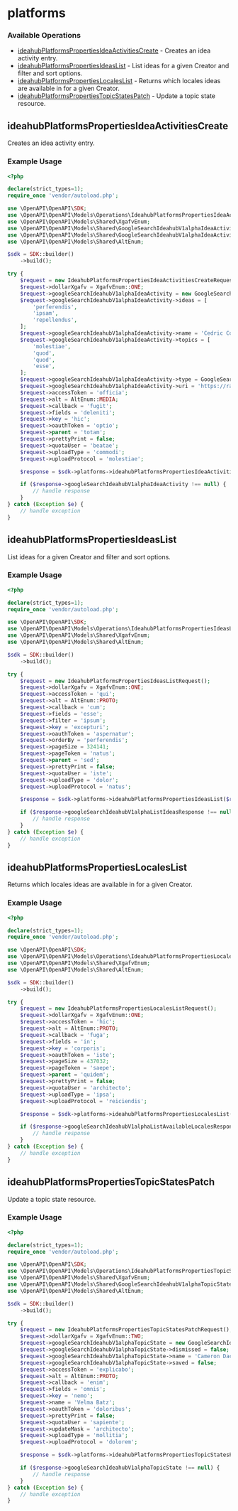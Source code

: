 # platforms

### Available Operations

* [ideahubPlatformsPropertiesIdeaActivitiesCreate](#ideahubplatformspropertiesideaactivitiescreate) - Creates an idea activity entry.
* [ideahubPlatformsPropertiesIdeasList](#ideahubplatformspropertiesideaslist) - List ideas for a given Creator and filter and sort options.
* [ideahubPlatformsPropertiesLocalesList](#ideahubplatformspropertieslocaleslist) - Returns which locales ideas are available in for a given Creator.
* [ideahubPlatformsPropertiesTopicStatesPatch](#ideahubplatformspropertiestopicstatespatch) - Update a topic state resource.

## ideahubPlatformsPropertiesIdeaActivitiesCreate

Creates an idea activity entry.

### Example Usage

```php
<?php

declare(strict_types=1);
require_once 'vendor/autoload.php';

use \OpenAPI\OpenAPI\SDK;
use \OpenAPI\OpenAPI\Models\Operations\IdeahubPlatformsPropertiesIdeaActivitiesCreateRequest;
use \OpenAPI\OpenAPI\Models\Shared\XgafvEnum;
use \OpenAPI\OpenAPI\Models\Shared\GoogleSearchIdeahubV1alphaIdeaActivity;
use \OpenAPI\OpenAPI\Models\Shared\GoogleSearchIdeahubV1alphaIdeaActivityTypeEnum;
use \OpenAPI\OpenAPI\Models\Shared\AltEnum;

$sdk = SDK::builder()
    ->build();

try {
    $request = new IdeahubPlatformsPropertiesIdeaActivitiesCreateRequest();
    $request->dollarXgafv = XgafvEnum::ONE;
    $request->googleSearchIdeahubV1alphaIdeaActivity = new GoogleSearchIdeahubV1alphaIdeaActivity();
    $request->googleSearchIdeahubV1alphaIdeaActivity->ideas = [
        'perferendis',
        'ipsam',
        'repellendus',
    ];
    $request->googleSearchIdeahubV1alphaIdeaActivity->name = 'Cedric Connelly';
    $request->googleSearchIdeahubV1alphaIdeaActivity->topics = [
        'molestiae',
        'quod',
        'quod',
        'esse',
    ];
    $request->googleSearchIdeahubV1alphaIdeaActivity->type = GoogleSearchIdeahubV1alphaIdeaActivityTypeEnum::POST_PUBLISHED;
    $request->googleSearchIdeahubV1alphaIdeaActivity->uri = 'https://rash-butcher.net';
    $request->accessToken = 'officia';
    $request->alt = AltEnum::MEDIA;
    $request->callback = 'fugit';
    $request->fields = 'deleniti';
    $request->key = 'hic';
    $request->oauthToken = 'optio';
    $request->parent = 'totam';
    $request->prettyPrint = false;
    $request->quotaUser = 'beatae';
    $request->uploadType = 'commodi';
    $request->uploadProtocol = 'molestiae';

    $response = $sdk->platforms->ideahubPlatformsPropertiesIdeaActivitiesCreate($request);

    if ($response->googleSearchIdeahubV1alphaIdeaActivity !== null) {
        // handle response
    }
} catch (Exception $e) {
    // handle exception
}
```

## ideahubPlatformsPropertiesIdeasList

List ideas for a given Creator and filter and sort options.

### Example Usage

```php
<?php

declare(strict_types=1);
require_once 'vendor/autoload.php';

use \OpenAPI\OpenAPI\SDK;
use \OpenAPI\OpenAPI\Models\Operations\IdeahubPlatformsPropertiesIdeasListRequest;
use \OpenAPI\OpenAPI\Models\Shared\XgafvEnum;
use \OpenAPI\OpenAPI\Models\Shared\AltEnum;

$sdk = SDK::builder()
    ->build();

try {
    $request = new IdeahubPlatformsPropertiesIdeasListRequest();
    $request->dollarXgafv = XgafvEnum::ONE;
    $request->accessToken = 'qui';
    $request->alt = AltEnum::PROTO;
    $request->callback = 'cum';
    $request->fields = 'esse';
    $request->filter = 'ipsum';
    $request->key = 'excepturi';
    $request->oauthToken = 'aspernatur';
    $request->orderBy = 'perferendis';
    $request->pageSize = 324141;
    $request->pageToken = 'natus';
    $request->parent = 'sed';
    $request->prettyPrint = false;
    $request->quotaUser = 'iste';
    $request->uploadType = 'dolor';
    $request->uploadProtocol = 'natus';

    $response = $sdk->platforms->ideahubPlatformsPropertiesIdeasList($request);

    if ($response->googleSearchIdeahubV1alphaListIdeasResponse !== null) {
        // handle response
    }
} catch (Exception $e) {
    // handle exception
}
```

## ideahubPlatformsPropertiesLocalesList

Returns which locales ideas are available in for a given Creator.

### Example Usage

```php
<?php

declare(strict_types=1);
require_once 'vendor/autoload.php';

use \OpenAPI\OpenAPI\SDK;
use \OpenAPI\OpenAPI\Models\Operations\IdeahubPlatformsPropertiesLocalesListRequest;
use \OpenAPI\OpenAPI\Models\Shared\XgafvEnum;
use \OpenAPI\OpenAPI\Models\Shared\AltEnum;

$sdk = SDK::builder()
    ->build();

try {
    $request = new IdeahubPlatformsPropertiesLocalesListRequest();
    $request->dollarXgafv = XgafvEnum::ONE;
    $request->accessToken = 'hic';
    $request->alt = AltEnum::PROTO;
    $request->callback = 'fuga';
    $request->fields = 'in';
    $request->key = 'corporis';
    $request->oauthToken = 'iste';
    $request->pageSize = 437032;
    $request->pageToken = 'saepe';
    $request->parent = 'quidem';
    $request->prettyPrint = false;
    $request->quotaUser = 'architecto';
    $request->uploadType = 'ipsa';
    $request->uploadProtocol = 'reiciendis';

    $response = $sdk->platforms->ideahubPlatformsPropertiesLocalesList($request);

    if ($response->googleSearchIdeahubV1alphaListAvailableLocalesResponse !== null) {
        // handle response
    }
} catch (Exception $e) {
    // handle exception
}
```

## ideahubPlatformsPropertiesTopicStatesPatch

Update a topic state resource.

### Example Usage

```php
<?php

declare(strict_types=1);
require_once 'vendor/autoload.php';

use \OpenAPI\OpenAPI\SDK;
use \OpenAPI\OpenAPI\Models\Operations\IdeahubPlatformsPropertiesTopicStatesPatchRequest;
use \OpenAPI\OpenAPI\Models\Shared\XgafvEnum;
use \OpenAPI\OpenAPI\Models\Shared\GoogleSearchIdeahubV1alphaTopicState;
use \OpenAPI\OpenAPI\Models\Shared\AltEnum;

$sdk = SDK::builder()
    ->build();

try {
    $request = new IdeahubPlatformsPropertiesTopicStatesPatchRequest();
    $request->dollarXgafv = XgafvEnum::TWO;
    $request->googleSearchIdeahubV1alphaTopicState = new GoogleSearchIdeahubV1alphaTopicState();
    $request->googleSearchIdeahubV1alphaTopicState->dismissed = false;
    $request->googleSearchIdeahubV1alphaTopicState->name = 'Cameron Dach';
    $request->googleSearchIdeahubV1alphaTopicState->saved = false;
    $request->accessToken = 'explicabo';
    $request->alt = AltEnum::PROTO;
    $request->callback = 'enim';
    $request->fields = 'omnis';
    $request->key = 'nemo';
    $request->name = 'Velma Batz';
    $request->oauthToken = 'doloribus';
    $request->prettyPrint = false;
    $request->quotaUser = 'sapiente';
    $request->updateMask = 'architecto';
    $request->uploadType = 'mollitia';
    $request->uploadProtocol = 'dolorem';

    $response = $sdk->platforms->ideahubPlatformsPropertiesTopicStatesPatch($request);

    if ($response->googleSearchIdeahubV1alphaTopicState !== null) {
        // handle response
    }
} catch (Exception $e) {
    // handle exception
}
```
